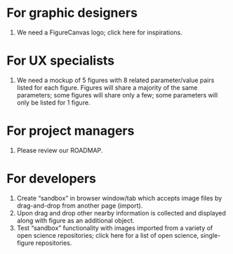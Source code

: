 # For graphic designers

1. We need a FigureCanvas logo; click here for inspirations.

# For UX specialists

1. We need a mockup of 5 figures with 8 related parameter/value pairs listed for each figure. Figures will share a majority of the same parameters; some figures will share only a few; some parameters will only be listed for 1 figure.

# For project managers

1. Please review our ROADMAP.

# For developers

1. Create “sandbox” in browser window/tab which accepts image files by drag-and-drop from another page (import).
2. Upon drag and drop other nearby information is collected and displayed along with figure as an additional object.
3. Test “sandbox” functionality with images imported from a variety of open science repositories; click here for a list of open science, single-figure repositories.

